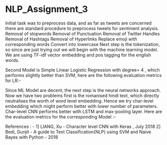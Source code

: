# NLP_Assignment_3

Initial task was to preprocess data, and as far as tweets are concerned there are standard procedure to preprocess tweets for sentiment analysis. 
Removal of stopwords
Removal of Punctuation
Removal of Twitter Handles
Removal of Hashtags
Removal of Hyperlinks
Replace emoji with corresponding words
Convert into lowercase 
Next step is the tokenization, so since are just trying out we will begin with the machine learning model. We are using TF-idf vector embedding and pos tagging for the english words.

Second Model is Simple Linear Logistic Regression with degree= 4 , which performs slightly better than SVM, here are the following evaluation metrics for LR:-

Since ML Model are decent, the next step is the neural networks approach. 
Now we have two problems first is the romanised hindi text, which directly neutralises the worth of word level embedding. Hence we try char-level embedding which might perform better with lower number of parameters.
Char-level CNN performs better with LSTM and max-pooling layer. Here are the evaluation metrics for the corresponding Model :- 

References : -
1] LIANG, Xu - Character level CNN with Keras , July 2018 
2] Bedi, Gunjit - A guide to Text Classification(NLP) using SVM and Naive Bayes with Python - 2018
